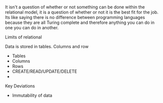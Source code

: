 It isn't a question of whether or not something can be done within the relational model, it 
is a question of whether or not it is the best fit for the job.  Its like saying there is no difference between 
programming languages because they are all Turing complete and therefore anything you can do in one you can do 
in another. 



Limits of relational

Data is stored in tables.  Columns and row

* Tables
* Columns
* Rows
* CREATE/READ/UPDATE/DELETE
* 

Key Deviations

* Immutability of data


